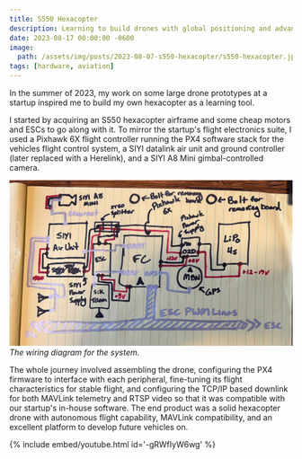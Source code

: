 ```yaml
---
title: S550 Hexacopter
description: Learning to build drones with global positioning and advanced peripherals.
date: 2023-08-17 00:00:00 -0600
image:
  path: /assets/img/posts/2023-08-07-s550-hexacopter/s550-hexacopter.jpg
tags: [hardware, aviation]
---
```


In the summer of 2023, my work on some large drone prototypes at a startup inspired me to build my own hexacopter as a learning tool.

I started by acquiring an S550 hexacopter airframe and some cheap motors and ESCs to go along with it. To mirror the startup's flight electronics suite, I used a Pixhawk 6X flight controller running the PX4 software stack for the vehicles flight control system, a SIYI datalink air unit and ground controller (later replaced with a Herelink), and a SIYI A8 Mini gimbal-controlled camera.

![](/assets/img/posts/2023-08-07-s550-hexacopter/s550-hexacopter-wiring-diagram.jpg)
_The wiring diagram for the system._

The whole journey involved assembling the drone, configuring the PX4 firmware to interface with each peripheral, fine-tuning its flight characteristics for stable flight, and configuring the TCP/IP based downlink for both MAVLink telemetry and RTSP video so that it was compatible with our startup's in-house software. The end product was a solid hexacopter drone with autonomous flight capability, MAVLink compatibility, and an excellent platform to develop future vehicles on.

{% include embed/youtube.html id='-gRWfIyW6wg' %}
